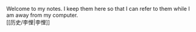 Welcome to my notes. I keep them here so that I can refer to them while I am away from my computer.  
[[历史/李悝|李悝]]